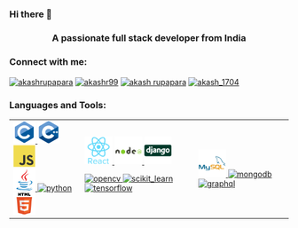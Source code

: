 ### Hi there 👋
 

<!--
**AkashRupapara/AkashRupapara** is a ✨ _special_ ✨ repository because its `README.md` (this file) appears on your GitHub profile.

Here are some ideas to get you started:

- 🔭 I’m currently working on ...
- 🌱 I’m currently learning React
- 👯 I’m looking to collaborate on ...
- 🤔 I’m looking for help with ...
- 💬 Ask me about ...
- 📫 How to reach me: ...
- 😄 Pronouns: ...
- ⚡ Fun fact: ...
-->


<h3 align="center">A passionate full stack developer from India</h3>

<h3 align="left">Connect with me:</h3>
<p align="left">
<a href="https://linkedin.com/in/akashrupapara" target="blank"><img align="center" src="https://img.icons8.com/external-justicon-flat-justicon/64/4a90e2/external-linkedin-social-media-justicon-flat-justicon.png" alt="akashrupapara" height="30" width="40" /></a>
 <a href="https://akashrupapara.github.io" target="blank"><img align="center" src="https://img.icons8.com/ios/50/ffffff/domain.png" alt="akashr99" height="30" width="40" /></a>
<a href="https://github.com/AkashRupapara" target="blank"><img align="center" src="https://img.icons8.com/ios-filled/50/ffffff/github.png" alt="akash rupapara" height="30" width="40" /></a>
<a href="https://instagram.com/akash_1704" target="blank"><img align="center" src="https://img.icons8.com/ios-filled/50/ffffff/instagram--v1.png" alt="akash_1704" height="30" width="40" /></a>

</p>

<h3 align="left">Languages and Tools:</h3>
<table>
 <tr>
  <td><a href="https://www.cprogramming.com/" target="_blank"> <img src="https://raw.githubusercontent.com/devicons/devicon/master/icons/c/c-original.svg" alt="c" width="40" height="40"/> </a>
   <a href="https://www.w3schools.com/cpp/" target="_blank"> <img src="https://raw.githubusercontent.com/devicons/devicon/master/icons/cplusplus/cplusplus-original.svg" alt="cplusplus" width="40" height="40"/> </a>
  <a href="https://developer.mozilla.org/en-US/docs/Web/JavaScript" target="_blank"> <img src="https://raw.githubusercontent.com/devicons/devicon/master/icons/javascript/javascript-original.svg" alt="javascript" width="40" height="40"/> </a>
   <br />
    <a href="https://www.java.com" target="_blank"> <img src="https://raw.githubusercontent.com/devicons/devicon/master/icons/java/java-original.svg" alt="java" width="40" height="40"/> </a> 
   <a href="https://www.python.com" target="_blank"> <img src="https://upload.wikimedia.org/wikipedia/commons/c/c3/Python-logo-notext.svg" alt="python" width="40" height="40"/> </a>
   <a href="https://www.w3.org/html/" target="_blank"> <img src="https://raw.githubusercontent.com/devicons/devicon/master/icons/html5/html5-original-wordmark.svg" alt="html5" width="40" height="40"/> </a> 
  </td>
  <td> <a href="https://reactjs.org/" target="_blank"> <img src="https://raw.githubusercontent.com/devicons/devicon/master/icons/react/react-original-wordmark.svg" alt="react" width="50" height="50"/> </a>
   <a href="https://nodejs.org" target="_blank"> <img  src="https://raw.githubusercontent.com/devicons/devicon/master/icons/nodejs/nodejs-original-wordmark.svg" alt="nodejs" width="50" height="50"/> </a>
   <a href="https://www.djangoproject.com/" target="_blank"> <img src="https://raw.githubusercontent.com/devicons/devicon/master/icons/django/django-original.svg" alt="django" width="50" height="50"/> </a>
   <br />
   
   <a href="https://opencv.org/" target="_blank"> <img src="https://www.vectorlogo.zone/logos/opencv/opencv-icon.svg" alt="opencv" width="50" height="50"/> </a> <a href="https://scikit-learn.org/" target="_blank"> <img src="https://upload.wikimedia.org/wikipedia/commons/0/05/Scikit_learn_logo_small.svg" alt="scikit_learn" width="50" height="50"/> </a> <a href="https://www.tensorflow.org" target="_blank"> <img src="https://www.vectorlogo.zone/logos/tensorflow/tensorflow-icon.svg" alt="tensorflow" width="50" height="50"/> </a>
  </td>
  <td>
    <a href="https://www.mysql.com/" target="_blank"> <img src="https://raw.githubusercontent.com/devicons/devicon/master/icons/mysql/mysql-original-wordmark.svg" alt="mysql" width="50" height="50"/> </a>
   <a href="https://www.mongodb.com/" target="_blank"> <img src="https://upload.wikimedia.org/wikipedia/commons/9/93/MongoDB_Logo.svg" alt="mongodb" width="100" height="50"/> </a>
   <a href="https://www.graphql.com/" target="_blank"> <img src="https://upload.wikimedia.org/wikipedia/commons/1/17/GraphQL_Logo.svg" alt="graphql" width="50" height="50"/> </a>
  </td>
 </tr>
 </table>
<p align="left">   
